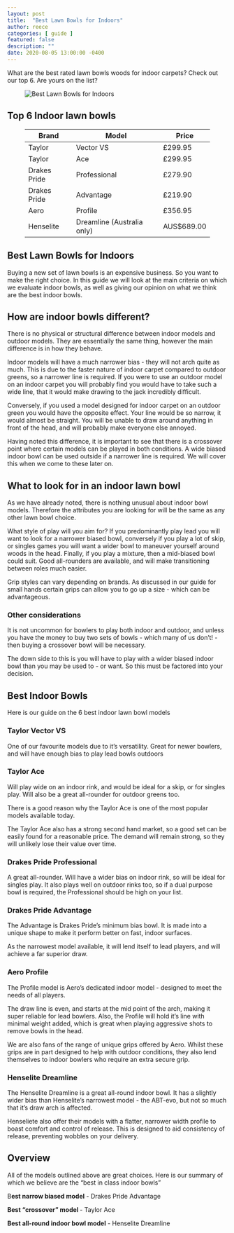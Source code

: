 ```yaml
---
layout: post
title:  "Best Lawn Bowls for Indoors"
author: reece
categories: [ guide ]
featured: false
description: ""
date: 2020-08-05 13:00:00 -0400
---
```

    

<!-- wp:paragraph -->
<p xmlns="http://www.w3.org/1999/xhtml">What are the best rated lawn bowls woods for indoor carpets? Check out our top 6. Are yours on the list?</p>
<!-- /wp:paragraph -->

<!-- wp:image {"id":268,"sizeSlug":"full","linkDestination":"none"} -->
<figure class="wp-block-image size-full"><img src="/img/posts/best-lawn-bowls-for-indoors.jpeg" alt="Best Lawn Bowls for Indoors" class="wp-image-268"/></figure>
<!-- /wp:image -->

<!-- wp:heading -->
<h2>Top 6 Indoor lawn bowls</h2>
<!-- /wp:heading -->

<!-- wp:table -->
<figure class="wp-block-table"><table><thead><tr><th>Brand</th><th>Model</th><th>Price</th></tr></thead><tbody><tr><td>Taylor</td><td>Vector VS</td><td>£299.95</td></tr><tr><td>Taylor</td><td>Ace</td><td>£299.95</td></tr><tr><td>Drakes Pride</td><td>Professional</td><td>£279.90</td></tr><tr><td>Drakes Pride</td><td>Advantage</td><td>£219.90</td></tr><tr><td>Aero</td><td>Profile</td><td>£356.95</td></tr><tr><td>Henselite</td><td>Dreamline (Australia only)</td><td>AUS$689.00</td></tr></tbody></table></figure>
<!-- /wp:table -->

<!-- wp:heading -->
<h2><a href="#best-lawn-bowls-for-indoors"></a>Best Lawn Bowls for Indoors</h2>
<!-- /wp:heading -->

<!-- wp:paragraph -->
<p>Buying a new set of lawn bowls is an expensive business. So you want to make the right choice. In this guide we will look at the main criteria on which we evaluate indoor bowls, as well as giving our opinion on what we think are the best indoor bowls.</p>
<!-- /wp:paragraph -->

<!-- wp:heading -->
<h2><a href="#how-are-indoor-bowls-different"></a>How are indoor bowls different?</h2>
<!-- /wp:heading -->

<!-- wp:paragraph -->
<p>There is no physical or structural difference between indoor models and outdoor models. They are essentially the same thing, however the main difference is in how they behave.</p>
<!-- /wp:paragraph -->

<!-- wp:paragraph -->
<p>Indoor models will have a much narrower bias - they will not arch quite as much. This is due to the faster nature of indoor carpet compared to outdoor greens, so a narrower line is required. If you were to use an outdoor model on an indoor carpet you will probably find you would have to take such a wide line, that it would make drawing to the jack incredibly difficult.</p>
<!-- /wp:paragraph -->

<!-- wp:paragraph -->
<p>Conversely, if you used a model designed for indoor carpet on an outdoor green you would have the opposite effect. Your line would be so narrow, it would almost be straight. You will be unable to draw around anything in front of the head, and will probably make everyone else annoyed.</p>
<!-- /wp:paragraph -->

<!-- wp:paragraph -->
<p>Having noted this difference, it is important to see that there is a crossover point where certain models can be played in both conditions. A wide biased indoor bowl can be used outside if a narrower line is required. We will cover this when we come to these later on.</p>
<!-- /wp:paragraph -->

<!-- wp:heading -->
<h2><a href="#what-to-look-for-in-an-indoor-lawn-bowl"></a>What to look for in an indoor lawn bowl</h2>
<!-- /wp:heading -->

<!-- wp:paragraph -->
<p>As we have already noted, there is nothing unusual about indoor bowl models. Therefore the attributes you are looking for will be the same as any other lawn bowl choice.</p>
<!-- /wp:paragraph -->

<!-- wp:paragraph -->
<p>What style of play will you aim for? If you predominantly play lead you will want to look for a narrower biased bowl, conversely if you play a lot of skip, or singles games you will want a wider bowl to maneuver yourself around woods in the head. Finally, if you play a mixture, then a mid-biased bowl could suit. Good all-rounders are available, and will make transitioning between roles much easier.</p>
<!-- /wp:paragraph -->

<!-- wp:paragraph -->
<p>Grip styles can vary depending on brands. As discussed in our guide for small hands certain grips can allow you to go up a size - which can be advantageous.</p>
<!-- /wp:paragraph -->

<!-- wp:heading {"level":3} -->
<h3><a href="#other-considerations"></a>Other considerations</h3>
<!-- /wp:heading -->

<!-- wp:paragraph -->
<p>It is not uncommon for bowlers to play both indoor and outdoor, and unless you have the money to buy two sets of bowls - which many of us don’t! - then buying a crossover bowl will be necessary.</p>
<!-- /wp:paragraph -->

<!-- wp:paragraph -->
<p>The down side to this is you will have to play with a wider biased indoor bowl than you may be used to - or want. So this must be factored into your decision.</p>
<!-- /wp:paragraph -->

<!-- wp:heading -->
<h2><a href="#best-indoor-bowls"></a>Best Indoor Bowls</h2>
<!-- /wp:heading -->

<!-- wp:paragraph -->
<p>Here is our guide on the 6 best indoor lawn bowl models</p>
<!-- /wp:paragraph -->

<!-- wp:heading {"level":3} -->
<h3><a href="#taylor-vector-vs"></a>Taylor Vector VS</h3>
<!-- /wp:heading -->

<!-- wp:block {"ref":2673} /-->

<!-- wp:paragraph -->
<p>One of our favourite models due to it’s versatility. Great for newer bowlers, and will have enough bias to play lead bowls outdoors</p>
<!-- /wp:paragraph -->

<!-- wp:heading {"level":3} -->
<h3><a href="#taylor-ace"></a>Taylor Ace</h3>
<!-- /wp:heading -->

<!-- wp:block {"ref":2690} /-->

<!-- wp:paragraph -->
<p>Will play wide on an indoor rink, and would be ideal for a skip, or for singles play. Will also be a great all-rounder for outdoor greens too.</p>
<!-- /wp:paragraph -->

<!-- wp:paragraph -->
<p>There is a good reason why the Taylor Ace is one of the most popular models available today.</p>
<!-- /wp:paragraph -->

<!-- wp:paragraph -->
<p>The Taylor Ace also has a strong second hand market, so a good set can be easily found for a reasonable price. The demand will remain strong, so they will unlikely lose their value over time.</p>
<!-- /wp:paragraph -->

<!-- wp:heading {"level":3} -->
<h3><a href="#drakes-pride-professional"></a>Drakes Pride Professional</h3>
<!-- /wp:heading -->

<!-- wp:block {"ref":2685} /-->

<!-- wp:paragraph -->
<p>A great all-rounder. Will have a wider bias on indoor rink, so will be ideal for singles play. It also plays well on outdoor rinks too, so if a dual purpose bowl is required, the Professional should be high on your list.</p>
<!-- /wp:paragraph -->

<!-- wp:heading {"level":3} -->
<h3><a href="#drakes-pride-advantage"></a>Drakes Pride Advantage</h3>
<!-- /wp:heading -->

<!-- wp:paragraph -->
<p>The Advantage is Drakes Pride’s minimum bias bowl. It is made into a unique shape to make it perform better on fast, indoor surfaces.</p>
<!-- /wp:paragraph -->

<!-- wp:paragraph -->
<p>As the narrowest model available, it will lend itself to lead players, and will achieve a far superior draw.</p>
<!-- /wp:paragraph -->

<!-- wp:heading {"level":3} -->
<h3><a href="#aero-profile"></a>Aero Profile</h3>
<!-- /wp:heading -->

<!-- wp:paragraph -->
<p>The Profile model is Aero’s dedicated indoor model - designed to meet the needs of all players.</p>
<!-- /wp:paragraph -->

<!-- wp:paragraph -->
<p>The draw line is even, and starts at the mid point of the arch, making it super reliable for lead bowlers. Also, the Profile will hold it’s line with minimal weight added, which is great when playing aggressive shots to remove bowls in the head.</p>
<!-- /wp:paragraph -->

<!-- wp:paragraph -->
<p>We are also fans of the range of unique grips offered by Aero. Whilst these grips are in part designed to help with outdoor conditions, they also lend themselves to indoor bowlers who require an extra secure grip.</p>
<!-- /wp:paragraph -->

<!-- wp:heading {"level":3} -->
<h3><a href="#henselite-dreamline"></a>Henselite Dreamline</h3>
<!-- /wp:heading -->

<!-- wp:paragraph -->
<p>The Henselite Dreamline is a great all-round indoor bowl. It has a slightly wider bias than Henselite’s narrowest model - the ABT-evo, but not so much that it’s draw arch is affected.</p>
<!-- /wp:paragraph -->

<!-- wp:paragraph -->
<p>Henseliete also offer their models with a flatter, narrower width profile to boast comfort and control of release. This is designed to aid consistency of release, preventing wobbles on your delivery.</p>
<!-- /wp:paragraph -->

<!-- wp:heading -->
<h2><a href="#overview"></a>Overview</h2>
<!-- /wp:heading -->

<!-- wp:paragraph -->
<p>All of the models outlined above are great choices. Here is our summary of which we believe are the “best in class indoor bowls”</p>
<!-- /wp:paragraph -->

<!-- wp:paragraph -->
<p>B<strong>est narrow biased model</strong> - Drakes Pride Advantage</p>
<!-- /wp:paragraph -->

<!-- wp:paragraph -->
<p><strong>Best “crossover” model </strong>- Taylor Ace</p>
<!-- /wp:paragraph -->

<!-- wp:paragraph -->
<p><strong>Best all-round indoor bowl model</strong> - Henselite Dreamline</p>
<!-- /wp:paragraph -->
    